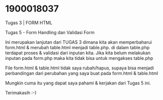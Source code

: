 # 1900018037
Tugas 3 | FORM HTML


Tugas 5 - Form Handling dan Validasi Form

Ini merupakan lanjutan dari TUGAS 3 dimana kita akan memperbaharui form.html & merubah table.html menjadi table.php. di dalam table.php terdapat proses & validasi dari inputan kita. Jika kita belum melakukan inputan pada form.php maka kita tidak bisa untuk mengakses table.php


File form.html & table.html tidak saya rubah/hapus, supaya bisa menjadi perbandingan dari perubahan yang saya buat pada form.html & table.html


Mungkin cuma itu yang dapat saya pahami & kerjakan dari Tugas 5 ini.

Terimakasih :-)
